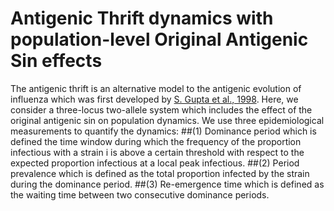 # Antigenic Thrift dynamics with population-level Original Antigenic Sin effects 
The antigenic thrift is an alternative model to the antigenic evolution of influenza which was first developed by [S. Gupta et al., 1998](http://science.sciencemag.org/content/280/5365/912.long). Here, we consider a three-locus two-allele system which includes the effect of the original antigenic sin on population dynamics.
We use three epidemiological measurements to quantify the dynamics:
##(1) Dominance period
which is defined the time window during which the frequency of the proportion infectious with a strain i is above a certain threshold with respect to the expected proportion infectious at a local peak infectious.
##(2) Period prevalence
which is defined as the total proportion infected by the strain during the dominance period.
##(3) Re-emergence time 
which is defined as the waiting time between two consecutive dominance periods. 
